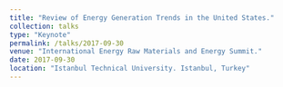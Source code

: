 ```yaml
---
title: "Review of Energy Generation Trends in the United States."
collection: talks
type: "Keynote"
permalink: /talks/2017-09-30
venue: "International Energy Raw Materials and Energy Summit."
date: 2017-09-30
location: "Istanbul Technical University. Istanbul, Turkey"
---
```



